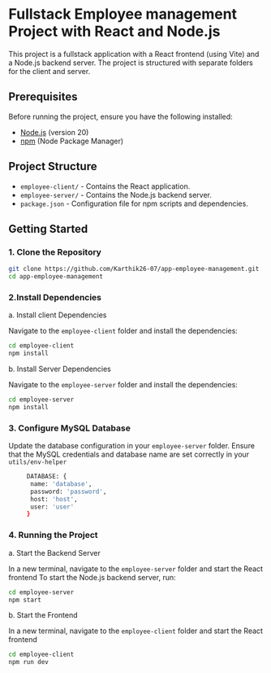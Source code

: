 # Fullstack Employee management Project with React and Node.js

This project is a fullstack application with a React frontend (using Vite) and a Node.js backend server. The project is structured with separate folders for the client and server.

## Prerequisites

Before running the project, ensure you have the following installed:

- [Node.js](https://nodejs.org/) (version 20)
- [npm](https://www.npmjs.com/) (Node Package Manager)

## Project Structure

- `employee-client/` - Contains the React application.
- `employee-server/` - Contains the Node.js backend server.
- `package.json` - Configuration file for npm scripts and dependencies.

## Getting Started

### 1. Clone the Repository

```bash
git clone https://github.com/Karthik26-07/app-employee-management.git
cd app-employee-management
```

### 2.Install Dependencies

  a. Install client Dependencies

  Navigate to the `employee-client` folder and install the dependencies:
  ```bash
  cd employee-client
  npm install
  ```

  b. Install Server  Dependencies
 
  Navigate to the `employee-server` folder and install the dependencies:
  ```bash
  cd employee-server
  npm install
  ```


### 3. Configure MySQL Database

  Update the database configuration in your `employee-server` folder. 
  Ensure that the MySQL credentials and database name are set correctly in your `utils/env-helper`

  ```bash
       DATABASE: {
        name: 'database',
        password: 'password',
        host: 'host',
        user: 'user'
       }
```

### 4. Running the Project
  
  a. Start the Backend Server
 
  In a new terminal, navigate to the `employee-server` folder and start the React frontend
  To start the Node.js backend server, run:
  ```bash
  cd employee-server
  npm start
  ```

  b. Start the Frontend

  In a new terminal, navigate to the `employee-client` folder and start the React frontend
  ```bash
  cd employee-client
  npm run dev
  ```

